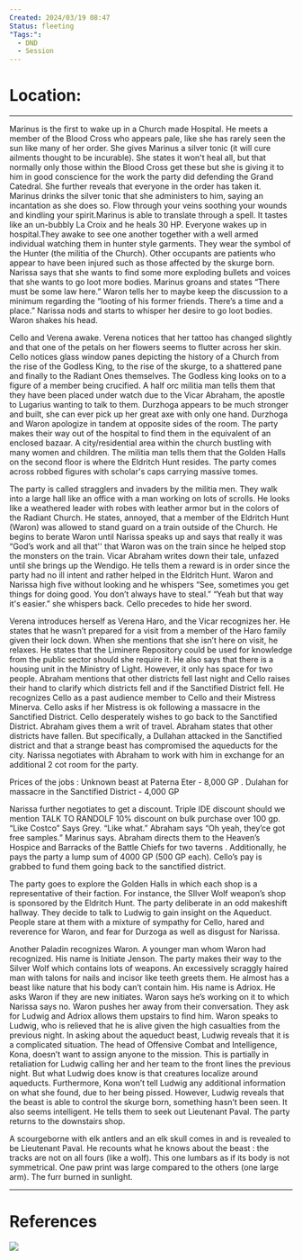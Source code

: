 ```yaml
---
Created: 2024/03/19 08:47
Status: fleeting
"Tags:":
  - DND
  - Session
---
```

# Location:
---
Marinus is the first to wake up in a Church made Hospital. He meets a member of the Blood Cross who appears pale, like she has rarely seen the sun like many of her order. She gives Marinus a silver tonic (it will cure ailments thought to be incurable). She states it won't heal all, but that normally only those within the Blood Cross get these but she is giving it to him in good conscience for the work the party did defending the Grand Catedral. She further reveals that everyone in the order has taken it. Marinus drinks the silver tonic that she administers to him, saying an incantation as she does so. Flow through your veins soothing your wounds and kindling your spirit.Marinus is able to translate through a spell. It tastes like an un-bubbly La Croix and he heals 30 HP. Everyone wakes up in hospital.They awake to see one another together with a well armed individual watching them in hunter style garments. They wear the symbol of the Hunter (the militia of the Church). Other occupants are patients who appear to have been injured such as those affected by the skurge born. Narissa says that she wants to find some more exploding bullets and voices that she wants to go loot more bodies. Marinus groans and states “There must be some law here.” Waron tells her to maybe keep the discussion to a minimum regarding the “looting of his former friends. There’s a time and a place.” Narissa nods and starts to whisper her desire to go loot bodies. Waron shakes his head.

Cello and Verena awake. Verena notices that her tattoo has changed slightly and that one of the petals on her flowers seems to flutter across her skin. Cello notices glass window panes depicting the history of a Church from the rise of the Godless King, to the rise of the skurge, to a shattered pane and finally to the Radiant Ones themselves. The Godless king looks on to a figure of a member being crucified. A half orc militia man tells them that they have been placed under watch due to the Vicar Abraham, the apostle to Lugarius wanting to talk to them. Durzhoga appears to be much stronger and built, she can ever pick up her great axe with only one hand. Durzhoga and Waron apologize in tandem at opposite sides of the room. The party makes their way out of the hospital to find them in the equivalent of an enclosed bazaar. A city/residential area within the church bustling with many women and children. The militia man tells them that the Golden Halls on the second floor is where the Eldritch Hunt resides. The party comes across robbed figures with scholar's caps carrying massive tomes.

The party is called stragglers and invaders by the militia men. They walk into a large hall like an office with a man working on lots of scrolls. He looks like a weathered leader with robes with leather armor but in the colors of the Radiant Church. He states, annoyed, that a member of the Eldritch Hunt (Waron) was allowed to stand guard on a train outside of the Church. He begins to berate Waron until Narissa speaks up and says that really it was “God’s work and all that'' that Waron was on the train since he helped stop the monsters on the train. Vicar Abraham writes down their tale, unfazed until she brings up the Wendigo. He tells them a reward is in order since the party had no ill intent and rather helped in the Eldritch Hunt. Waron and Narissa high five without looking and he whispers “See, sometimes you get things for doing good. You don’t always have to steal.” “Yeah but that way it's easier.” she whispers back. Cello precedes to hide her sword.

Verena introduces herself as Verena Haro, and the Vicar recognizes her. He states that he wasn’t prepared for a visit from a member of the Haro family given their lock down. When she mentions that she isn’t here on visit, he relaxes. He states that the Liminere Repository could be used for knowledge from the public sector should she require it. He also says that there is a housing unit in the Ministry of Light. However, it only has space for two people. Abraham mentions that other districts fell last night and Cello raises their hand to clarify which districts fell and if the Sanctified District fell. He recognizes Cello as a past audience member to Cello and their Mistress Minerva. Cello asks if her Mistress is ok following a massacre in the Sanctified District. Cello desperately wishes to go back to the Sanctified District. Abraham gives them a writ of travel. Abraham states that other districts have fallen. But specifically, a Dullahan attacked in the Sanctified district and that a strange beast has compromised the aqueducts for the city. Narissa negotiates with Abraham to work with him in exchange for an additional 2 cot room for the party.

Prices of the jobs : Unknown beast at Paterna Eter - 8,000 GP . Dulahan for massacre in the Sanctified District - 4,000 GP

Narissa further negotiates to get a discount. Triple IDE discount should we mention TALK TO RANDOLF 10% discount on bulk purchase over 100 gp. “Like Costco” Says Grey. “Like what.” Abraham says “Oh yeah, they’ce got free samples.” Marinus says. Abraham directs them to the Heaven’s Hospice and Barracks of the Battle Chiefs for two taverns . Additionally, he pays the party a lump sum of 4000 GP (500 GP each). Cello’s pay is grabbed to fund them going back to the sanctified district.

The party goes to explore the Golden Halls in which each shop is a representative of their faction. For instance, the SIlver Wolf weapon’s shop is sponsored by the Eldritch Hunt. The party deliberate in an odd makeshift hallway. They decide to talk to Ludwig to gain insight on the Aqueduct. People stare at them with a mixture of sympathy for Cello, hared and reverence for Waron, and fear for Durzoga as well as disgust for Narissa.

Another Paladin recognizes Waron. A younger man whom Waron had recognized. His name is Initiate Jenson. The party makes their way to the Silver Wolf which contains lots of weapons. An excessively scraggly haired man with talons for nails and incisor like teeth greets them. He almost has a beast like nature that his body can’t contain him. His name is Adriox. He asks Waron if they are new initiates. Waron says he’s working on it to which Narissa says no. Waron pushes her away from their conversation. They ask for Ludwig and Adriox allows them upstairs to find him. Waron speaks to Ludwig, who is relieved that he is alive given the high casualties from the previous night. In asking about the aqueduct beast, Ludwig reveals that it is a complicated situation. The head of Offensive Combat and Intelligence, Kona, doesn’t want to assign anyone to the mission. This is partially in retaliation for Ludwig calling her and her team to the front lines the previous night. But what Ludwig does know is that creatures localize around aqueducts. Furthermore, Kona won’t tell Ludwig any additional information on what she found, due to her being pissed. However, Ludwig reveals that the beast is able to control the skurge born, something hasn’t been seen. It also seems intelligent. He tells them to seek out Lieutenant Paval. The party returns to the downstairs shop.

A scourgeborne with elk antlers and an elk skull comes in and is revealed to be Lieutenant Paval. He recounts what he knows about the beast : the tracks are not on all fours (like a wolf). This one lumbars as if its body is not symmetrical. One paw print was large compared to the others (one large arm). The furr burned in sunlight.

---
# References
![](https://www.youtube.com/watch?v=ln_AsBcySnU&list=PLmwaCUBw5TkIrGOm_CqB8MDqyrkhJmSse&index=8)